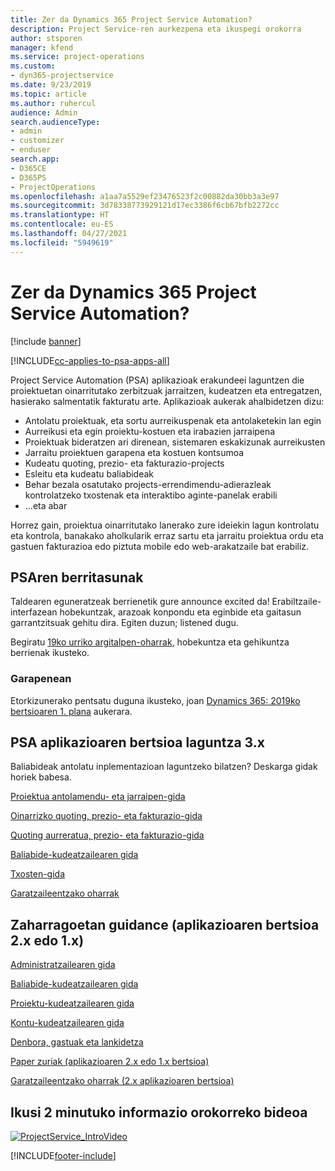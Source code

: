 ```yaml
---
title: Zer da Dynamics 365 Project Service Automation?
description: Project Service-ren aurkezpena eta ikuspegi orokorra
author: stsporen
manager: kfend
ms.service: project-operations
ms.custom:
- dyn365-projectservice
ms.date: 9/23/2019
ms.topic: article
ms.author: ruhercul
audience: Admin
search.audienceType:
- admin
- customizer
- enduser
search.app:
- D365CE
- D365PS
- ProjectOperations
ms.openlocfilehash: a1aa7a5529ef23476523f2c00882da30bb3a3e97
ms.sourcegitcommit: 3d78338773929121d17ec3386f6cb67bfb2272cc
ms.translationtype: HT
ms.contentlocale: eu-ES
ms.lasthandoff: 04/27/2021
ms.locfileid: "5949619"
---
```

# <a name="what-is-dynamics-365-project-service-automation"></a>Zer da Dynamics 365 Project Service Automation?

[!include [banner](../includes/psa-now-project-operations.md)]

[!INCLUDE[cc-applies-to-psa-apps-all](../includes/cc-applies-to-psa-apps-all.md)]

Project Service Automation (PSA) aplikazioak erakundeei laguntzen die proiektuetan oinarritutako zerbitzuak jarraitzen, kudeatzen eta entregatzen, hasierako salmentatik fakturatu arte. Aplikazioak aukerak ahalbidetzen dizu:

- Antolatu proiektuak, eta sortu aurreikuspenak eta antolaketekin lan egin
- Aurreikusi eta egin proiektu-kostuen eta irabazien jarraipena
- Proiektuak bideratzen ari direnean, sistemaren eskakizunak aurreikusten
- Jarraitu proiektuen garapena eta kostuen kontsumoa
- Kudeatu quoting, prezio- eta fakturazio-projects
- Esleitu eta kudeatu baliabideak
- Behar bezala osatutako projects-errendimendu-adierazleak kontrolatzeko txostenak eta interaktibo aginte-panelak erabili
- …eta abar

Horrez gain, proiektua oinarritutako lanerako zure ideiekin lagun kontrolatu eta kontrola, banakako aholkularik erraz sartu eta jarraitu proiektua ordu eta gastuen fakturazioa edo piztuta mobile edo web-arakatzaile bat erabiliz.

## <a name="whats-new-in-psa"></a>PSAren berritasunak
Taldearen eguneratzeak berrienetik gure announce excited da! Erabiltzaile-interfazean hobekuntzak, arazoak konpondu eta eginbide eta gaitasun garrantzitsuak gehitu dira. Egiten duzun; listened dugu.

Begiratu [19ko urriko argitalpen-oharrak](/dynamics365-release-plan/2019wave2/index), hobekuntza eta gehikuntza berrienak ikusteko.

### <a name="in-development"></a>Garapenean
Etorkizunerako pentsatu duguna ikusteko, joan [Dynamics 365: 2019ko bertsioaren 1. plana](/dynamics365-release-plan/2020wave1/index) aukerara.

## <a name="get-help-with-psa-version-3x"></a>PSA aplikazioaren bertsioa laguntza 3.x
Baliabideak antolatu inplementazioan laguntzeko bilatzen? Deskarga gidak horiek babesa.

 [Proiektua antolamendu- eta jarraipen-gida](../psa/implementation-guides/project-planning-tracking.md)

 [Oinarrizko quoting, prezio- eta fakturazio-gida](../psa/implementation-guides/begin-quoting-pricing-billing.md)

 [Quoting aurreratua, prezio- eta fakturazio-gida](../psa/implementation-guides/adv-quoting-pricing-billing.md)

 [Baliabide-kudeatzailearen gida](../psa/implementation-guides/resource-management-guide.md)

 [Txosten-gida](../psa/implementation-guides/reporting-guide.md)

 [Garatzaileentzako oharrak](../psa/developer-guides/overview-dev-notes-v3.x.md)

## <a name="guidance-for-earlier-versions-app-version-2x-or-1x"></a>Zaharragoetan guidance (aplikazioaren bertsioa 2.x edo 1.x)
 [Administratzailearen gida](../psa/admin-guide.md)

 [Baliabide-kudeatzailearen gida](../psa/resource-manager-guide.md)

 [Proiektu-kudeatzailearen gida](../psa/project-manager-guide.md)

 [Kontu-kudeatzailearen gida](../psa/account-manager-guide.md)

 [Denbora, gastuak eta lankidetza](../psa/time-expense-collaboration-guide.md)

 [Paper zuriak (aplikazioaren 2.x edo 1.x bertsioa)](../psa/white-papers.md)

 [Garatzaileentzako oharrak (2.x aplikazioaren bertsioa)](../psa/developer-guides/add-custom-qoi-forms-v2.x.md)

 ## <a name="watch-a-2-minute-overview-video"></a>Ikusi 2 minutuko informazio orokorreko bideoa
 <a name="heroArea"></a> [![ProjectService_IntroVideo](../psa/media/project-service-intro-video.png "ProjectService_IntroVideo")](https://go.microsoft.com/fwlink/p/?LinkId=799457)




[!INCLUDE[footer-include](../includes/footer-banner.md)]